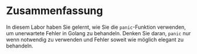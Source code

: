 # Zusammenfassung

In diesem Labor haben Sie gelernt, wie Sie die `panic`-Funktion verwenden, um unerwartete Fehler in Golang zu behandeln. Denken Sie daran, `panic` nur wenn notwendig zu verwenden und Fehler soweit wie möglich elegant zu behandeln.
